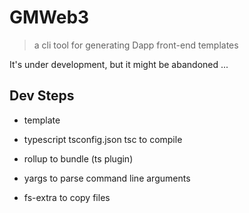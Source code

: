 # GMWeb3

> a cli tool for generating Dapp front-end templates

It's under development, but it might be abandoned ...


## Dev Steps

- template

- typescript tsconfig.json tsc to compile

- rollup to bundle (ts plugin)

- yargs to parse command line arguments <app-name>

- fs-extra to copy files



